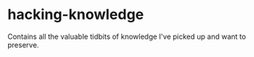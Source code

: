 # hacking-knowledge

Contains all the valuable tidbits of knowledge I've picked up and want to preserve.

